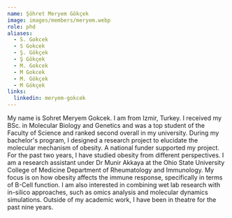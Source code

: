 ```yaml
---
name: Şöhret Meryem Gökçek
image: images/members/meryem.webp
role: phd
aliases:
  - S. Gokcek
  - S Gokcek
  - Ş. Gökçek
  - Ş Gökçek
  - M. Gokcek
  - M Gokcek
  - M. Gökçek
  - M Gökçek
links:
  linkedin: meryem-gokcek
---
```


My name is Sohret Meryem Gokcek. I am from Izmir, Turkey. I received my BSc. in Molecular Biology and Genetics and was a top student of the Faculty of Science and ranked second overall in my university. During my bachelor's program, I designed a research project to elucidate the molecular mechanism of obesity. A national funder supported my project. For the past two years, I have studied obesity from different perspectives. I am a research assistant under Dr Munir Akkaya at the Ohio State University College of Medicine Department of Rheumatology and Immunology. My focus is on how obesity affects the immune response, specifically in terms of B-Cell function. I am also interested in combining wet lab research with in-silico approaches, such as omics analysis and molecular dynamics simulations. Outside of my academic work, I have been in theatre for the past nine years.